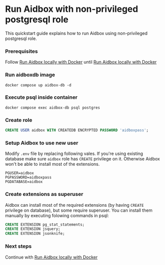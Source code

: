 # Run Aidbox with non-privileged postgresql role

This quickstart guide explains how to run Aidbox using non-privileged
postgresql role.

### Prerequisites

Follow [Run Aidbox locally with
Docker](run-aidbox-locally-with-docker/README.md) until [Run Aidbox
locally with
Docker](run-aidbox-locally-with-docker/README.md#launch-aidbox)

### Run aidboxdb image

```shell
docker compose up aidbox-db -d
```

### Execute psql inside container

```shell
docker compose exec aidbox-db psql postgres
```

### Create role

```sql
CREATE USER aidbox WITH CREATEDB ENCRYPTED PASSWORD 'aidboxpass';
```

### Setup Aidbox to use new user

Modify `.env` file by replacing following vales. If you're using
existing database make sure `aidbox` role has `CREATE` privilege on
it. Otherwise Aidbox won't be able to install most of the extensions.

```shell
PGUSER=aidbox
PGPASSWORD=aidboxpass
PGDATABASE=aidbox
```

### Create extensions as superuser

Aidbox can install most of the required extensions (by having `CREATE`
privilege on database), but some require superuser. You can install
them manually by executing folowing commands in psql:

```sql
CREATE EXTENSION pg_stat_statements;
CREATE EXTENSION jsquery;
CREATE EXTENSION jsonknife;
```

### Next steps

Continue with [Run Aidbox locally with
Docker](run-aidbox-locally-with-docker/README.md)
